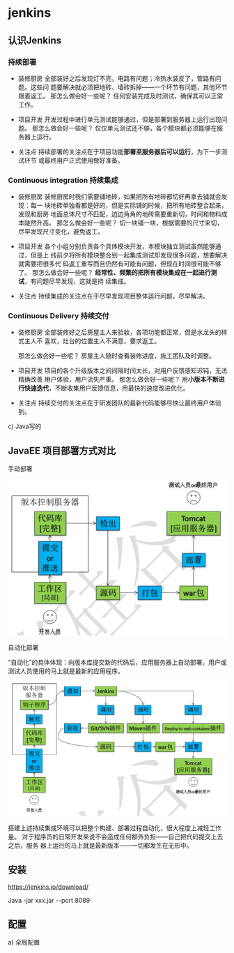 # jenkins

## 认识Jenkins

### 持续部署

- 装修厨房
  全部装好之后发现灯不亮，电路有问题；冷热水装反了，管路有问题。这些问
  题要解决就必须把地砖、墙砖拆掉——一个环节有问题，其他环节跟着返工。
  那怎么做会好一些呢？
  任何安装完成及时测试，确保其可以正常工作。

- 项目开发
  开发过程中进行单元测试能够通过，但是部署到服务器上运行出现问题。
  那怎么做会好一些呢？
  仅仅单元测试还不够，各个模块都必须能够在服务器上运行。

- 关注点
  持续部署的关注点在于项目功能**部署至服务器后可以运行**，为下一步测试环节
  或最终用户正式使用做好准备。

### Continuous integration 持续集成

- 装修厨房
  装修厨房时我们需要铺地砖，如果把所有地砖都切好再拿去铺就会发现：每一
  块地砖单独看都是好的，但是实际铺的时候，把所有地砖整合起来，发现和厨房
  地面总体尺寸不匹配，边边角角的地砖需要重新切，时间和物料成本陡然升高。
  那怎么做会好一些呢？
  切一块铺一块，根据需要的尺寸来切，尽早发现尺寸变化，避免返工。

- 项目开发
  各个小组分别负责各个具体模块开发，本模块独立测试虽然能够通过，但是上
  线前夕将所有模块整合到一起集成测试却发现很多问题，想要解决就需要把很多代
  码返工重写而且仍然有可能有问题，但现在时间很可能不够了。
  那怎么做会好一些呢？
  **经常性、频繁的把所有模块集成在一起进行测试**，有问题尽早发现，这就是持
  续集成。

- 关注点
  持续集成的关注点在于尽早发现项目整体运行问题，尽早解决。

### Continuous Delivery   持续交付

- 装修厨房
  全部装修好之后房屋主人来验收，各项功能都正常，但是水龙头的样式主人不
  喜欢，灶台的位置主人不满意，要求返工。

  那怎么做会好一些呢？
  房屋主人随时查看装修进度，施工团队及时调整。

- 项目开发
  项目的各个升级版本之间间隔时间太长，对用户反馈感知迟钝，无法精确改善
  用户体验，用户流失严重。
  那怎么做会好一些呢？
  用**小版本不断进行快速迭代**，不断收集用户反馈信息，用最快的速度改进优化。

- 关注点
  持续交付的关注点在于研发团队的最新代码能够尽快让最终用户体验到。

c)  Java写的

## JavaEE 项目部署方式对比

手动部署

![image-20210115104158313](JenkinsNotes.assets/image-20210115104158313.png)

自动化部署

“自动化”的具体体现：向版本库提交新的代码后，应用服务器上自动部署，用户或测试人员使用的马上就是最新的应用程序。

![image-20210115104227073](JenkinsNotes.assets/image-20210115104227073.png)

搭建上述持续集成环境可以把整个构建、部署过程自动化，很大程度上减轻工作量。
对于程序员的日常开发来说不会造成任何额外负担——自己把代码提交上去之后，服务
器上运行的马上就是最新版本——一切都发生在无形中。

## 安装

https://jenkins.io/download/

Java -jar xxx.jar --port 8089

## 配置

a)  全局配置

